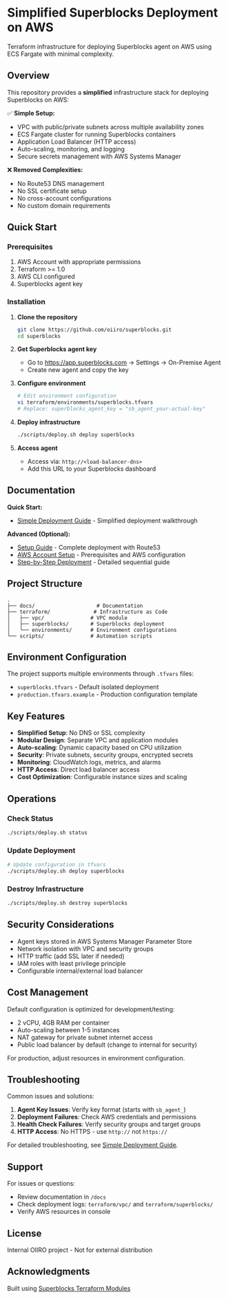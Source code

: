 # Simplified Superblocks Deployment on AWS

Terraform infrastructure for deploying Superblocks agent on AWS using ECS Fargate with minimal complexity.

## Overview

This repository provides a **simplified** infrastructure stack for deploying Superblocks on AWS:

✅ **Simple Setup:**
- VPC with public/private subnets across multiple availability zones
- ECS Fargate cluster for running Superblocks containers  
- Application Load Balancer (HTTP access)
- Auto-scaling, monitoring, and logging
- Secure secrets management with AWS Systems Manager

❌ **Removed Complexities:**
- No Route53 DNS management
- No SSL certificate setup
- No cross-account configurations
- No custom domain requirements

## Quick Start

### Prerequisites

1. AWS Account with appropriate permissions
2. Terraform >= 1.0
3. AWS CLI configured
4. Superblocks agent key

### Installation

1. **Clone the repository**
   ```bash
   git clone https://github.com/oiiro/superblocks.git
   cd superblocks
   ```

2. **Get Superblocks agent key**
   - Go to https://app.superblocks.com → Settings → On-Premise Agent
   - Create new agent and copy the key

3. **Configure environment**
   ```bash
   # Edit environment configuration
   vi terraform/environments/superblocks.tfvars
   # Replace: superblocks_agent_key = "sb_agent_your-actual-key"
   ```

4. **Deploy infrastructure**
   ```bash
   ./scripts/deploy.sh deploy superblocks
   ```

5. **Access agent**
   - Access via: `http://<load-balancer-dns>`
   - Add this URL to your Superblocks dashboard

## Documentation

**Quick Start:**
- [Simple Deployment Guide](docs/SIMPLE_DEPLOYMENT.md) - Simplified deployment walkthrough

**Advanced (Optional):**
- [Setup Guide](docs/SETUP_GUIDE.md) - Complete deployment with Route53
- [AWS Account Setup](docs/AWS_ACCOUNT_SETUP.md) - Prerequisites and AWS configuration
- [Step-by-Step Deployment](docs/STEP_BY_STEP_DEPLOYMENT.md) - Detailed sequential guide

## Project Structure

```
.
├── docs/                    # Documentation
├── terraform/              # Infrastructure as Code
│   ├── vpc/               # VPC module
│   ├── superblocks/       # Superblocks deployment
│   └── environments/      # Environment configurations
└── scripts/               # Automation scripts
```

## Environment Configuration

The project supports multiple environments through `.tfvars` files:

- `superblocks.tfvars` - Default isolated deployment
- `production.tfvars.example` - Production configuration template

## Key Features

- **Simplified Setup**: No DNS or SSL complexity
- **Modular Design**: Separate VPC and application modules
- **Auto-scaling**: Dynamic capacity based on CPU utilization
- **Security**: Private subnets, security groups, encrypted secrets
- **Monitoring**: CloudWatch logs, metrics, and alarms
- **HTTP Access**: Direct load balancer access
- **Cost Optimization**: Configurable instance sizes and scaling

## Operations

### Check Status
```bash
./scripts/deploy.sh status
```

### Update Deployment
```bash
# Update configuration in tfvars
./scripts/deploy.sh deploy superblocks
```

### Destroy Infrastructure
```bash
./scripts/deploy.sh destroy superblocks
```

## Security Considerations

- Agent keys stored in AWS Systems Manager Parameter Store
- Network isolation with VPC and security groups
- HTTP traffic (add SSL later if needed)
- IAM roles with least privilege principle
- Configurable internal/external load balancer

## Cost Management

Default configuration is optimized for development/testing:
- 2 vCPU, 4GB RAM per container
- Auto-scaling between 1-5 instances
- NAT gateway for private subnet internet access
- Public load balancer by default (change to internal for security)

For production, adjust resources in environment configuration.

## Troubleshooting

Common issues and solutions:

1. **Agent Key Issues**: Verify key format (starts with `sb_agent_`)
2. **Deployment Failures**: Check AWS credentials and permissions
3. **Health Check Failures**: Verify security groups and target groups
4. **HTTP Access**: No HTTPS - use `http://` not `https://`

For detailed troubleshooting, see [Simple Deployment Guide](docs/SIMPLE_DEPLOYMENT.md#troubleshooting).

## Support

For issues or questions:
- Review documentation in `/docs`
- Check deployment logs: `terraform/vpc/` and `terraform/superblocks/`
- Verify AWS resources in console

## License

Internal OIIRO project - Not for external distribution

## Acknowledgments

Built using [Superblocks Terraform Modules](https://github.com/superblocksteam/terraform-aws-superblocks)